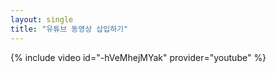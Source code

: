 ```yaml
---
layout: single
title: "유튜브 동영상 삽입하기" 
---
```

{% include video id="-hVeMhejMYak" provider="youtube" %}
